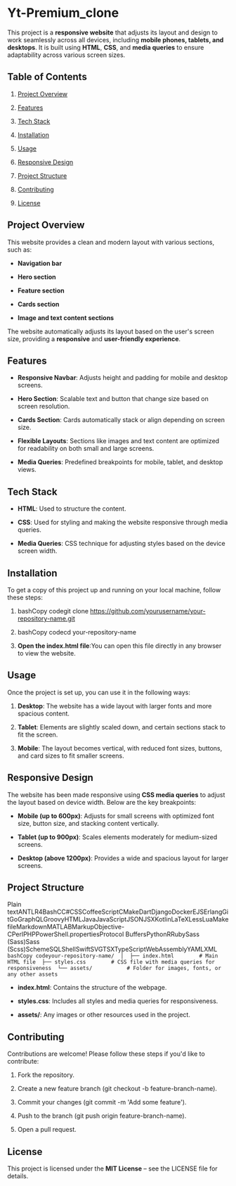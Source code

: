 # Yt-Premium_clone
This project is a **responsive website** that adjusts its layout and design to work seamlessly across all devices, including **mobile phones, tablets, and desktops**. It is built using **HTML**, **CSS**, and **media queries** to ensure adaptability across various screen sizes.

Table of Contents
-----------------

1.  [Project Overview](#project-overview)
    
2.  [Features](#features)
    
3.  [Tech Stack](#tech-stack)
    
4.  [Installation](#installation)
    
5.  [Usage](#usage)
    
6.  [Responsive Design](#responsive-design)
    
7.  [Project Structure](#project-structure)
    
8.  [Contributing](#contributing)
    
9.  [License](#license)
    

Project Overview
----------------

This website provides a clean and modern layout with various sections, such as:

*   **Navigation bar**
    
*   **Hero section**
    
*   **Feature section**
    
*   **Cards section**
    
*   **Image and text content sections**
    

The website automatically adjusts its layout based on the user's screen size, providing a **responsive** and **user-friendly experience**.

Features
--------

*   **Responsive Navbar**: Adjusts height and padding for mobile and desktop screens.
    
*   **Hero Section**: Scalable text and button that change size based on screen resolution.
    
*   **Cards Section**: Cards automatically stack or align depending on screen size.
    
*   **Flexible Layouts**: Sections like images and text content are optimized for readability on both small and large screens.
    
*   **Media Queries**: Predefined breakpoints for mobile, tablet, and desktop views.
    

Tech Stack
----------

*   **HTML**: Used to structure the content.
    
*   **CSS**: Used for styling and making the website responsive through media queries.
    
*   **Media Queries**: CSS technique for adjusting styles based on the device screen width.
    

Installation
------------

To get a copy of this project up and running on your local machine, follow these steps:

1.  bashCopy codegit clone https://github.com/yourusername/your-repository-name.git
    
2.  bashCopy codecd your-repository-name
    
3.  **Open the index.html file**:You can open this file directly in any browser to view the website.
    

Usage
-----

Once the project is set up, you can use it in the following ways:

1.  **Desktop**: The website has a wide layout with larger fonts and more spacious content.
    
2.  **Tablet**: Elements are slightly scaled down, and certain sections stack to fit the screen.
    
3.  **Mobile**: The layout becomes vertical, with reduced font sizes, buttons, and card sizes to fit smaller screens.
    

Responsive Design
-----------------

The website has been made responsive using **CSS media queries** to adjust the layout based on device width. Below are the key breakpoints:

*   **Mobile (up to 600px)**: Adjusts for small screens with optimized font size, button size, and stacking content vertically.
    
*   **Tablet (up to 900px)**: Scales elements moderately for medium-sized screens.
    
*   **Desktop (above 1200px)**: Provides a wide and spacious layout for larger screens.
    

Project Structure
-----------------

Plain textANTLR4BashCC#CSSCoffeeScriptCMakeDartDjangoDockerEJSErlangGitGoGraphQLGroovyHTMLJavaJavaScriptJSONJSXKotlinLaTeXLessLuaMakefileMarkdownMATLABMarkupObjective-CPerlPHPPowerShell.propertiesProtocol BuffersPythonRRubySass (Sass)Sass (Scss)SchemeSQLShellSwiftSVGTSXTypeScriptWebAssemblyYAMLXML`   bashCopy codeyour-repository-name/  │  ├── index.html        # Main HTML file  ├── styles.css        # CSS file with media queries for responsiveness  └── assets/           # Folder for images, fonts, or any other assets   `

*   **index.html**: Contains the structure of the webpage.
    
*   **styles.css**: Includes all styles and media queries for responsiveness.
    
*   **assets/**: Any images or other resources used in the project.
    

Contributing
------------

Contributions are welcome! Please follow these steps if you'd like to contribute:

1.  Fork the repository.
    
2.  Create a new feature branch (git checkout -b feature-branch-name).
    
3.  Commit your changes (git commit -m 'Add some feature').
    
4.  Push to the branch (git push origin feature-branch-name).
    
5.  Open a pull request.
    

License
-------

This project is licensed under the **MIT License** – see the LICENSE file for details.
